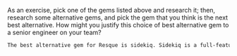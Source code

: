 As an exercise, pick one of the gems listed above and research it;
then, research some alternative gems, and pick the gem that you think
is the next best alternative. How might you justify this choice of best
alternative gem to a senior engineer on your team?

```txt
The best alternative gem for Resque is sidekiq. Sidekiq is a full-featured background processing framework for Ruby. It aims to be simple to integrate with any modern Rails application and much higher performance than other existing solutions. The last commit for sidekiq made just a month ago, and sidekiq has been download and used more than Resque. The most outstanding part for sidekiq is that many popular gems actually depending on sidekiq.

```
